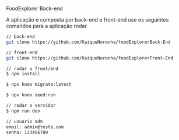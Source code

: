 FoodExplorer Back-end


A aplicação e composta por back-end e front-end use os seguintes comandos para a aplicação rodar.

```bash
// back-end
git clone https://github.com/KaiqueNoronha/foodExplorerBack-End

// front-end
git clone https://github.com/KaiqueNoronha/foodExplorerFront-End
```

```bash
// rodar o front/end
$ npm install

$ npx knex migrate:latest

$ npx knex seed:run

// rodar o servidor
$ npm run dev

// usuario adm
email: admin@teste.com
senha: 123456789
